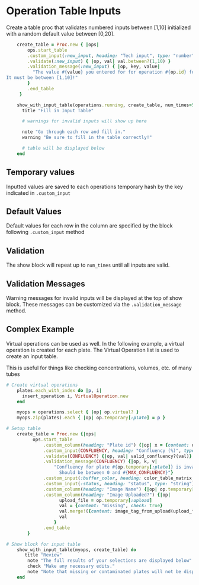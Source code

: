 # Operation Table Inputs

Create a table proc that validates numbered inputs between [1,10] initialized with a random default value between [0,20].

```ruby
    create_table = Proc.new { |ops|
        ops.start_table
        .custom_input(:new_input, heading: "Tech input", type: "number") { |op| op.temporary[:new_input] || rand(20) }
        .validate(:new_input) { |op, val| val.between?(1,10) }
        .validation_message(:new_input) { |op, key, value|
          "The value #{value} you entered for for operation #{op.id} for key #{key} is incorrect.
It must be between [1,10]!"
        }
        .end_table
     }

    show_with_input_table(operations.running, create_table, num_times=5) do
      title "Fill in Input Table"

      # warnings for invalid inputs will show up here

      note "Go through each row and fill in."
      warning "Be sure to fill in the table correctly!"

      # table will be displayed below
    end
```

## Temporary values

Inputted values are saved to each operations temporary hash by the key indicated in `.custom_input`

## Default Values

Default values for each row in the column are specified by the block following `.custom_input` method

## Validation

The show block will repeat up to `num_times` until all inputs are valid.

## Validation Messages

Warning messages for invalid inputs will be displayed at the top of show block.
These messages can be customized via the `.validation_message` method.

## Complex Example

Virtual operations can be used as well.
In the following example, a virtual operation is created for each plate.
The Virtual Operation list is used to create an input table.

This is useful for things like checking concentrations, volumes, etc. of many tubes

```ruby
# Create virtual operations
    plates.each_with_index do |p, i|
      insert_operation i, VirtualOperation.new
    end

    myops = operations.select { |op| op.virtual? }
    myops.zip(plates).each { |op| op.temporary[:plate] = p }

# Setup table
    create_table = Proc.new {|ops|
          ops.start_table
              .custom_column(heading: "Plate id") {|op| x = {content: op.temporary[:plate].id, check: true} }
              .custom_input(CONFLUENCY, heading: "Confluency (%)", type: "number") {|op| op.temporary[CONFLUENCY] || op.temporary[:plate].confluency }
              .validate(CONFLUENCY) {|op, val| valid_confluency?(val)}
              .validation_message(CONFLUENCY) {|op, k, v|
                  "Confluency for plate #{op.temporary[:plate]} is invalid. \
                    Should be between 0 and #{MAX_CONFLUENCY}"}
              .custom_input(:buffer_color, heading: color_table_matrix, type: "string") {|op| op.temporary[:buffer_color] || 'red'}
              .custom_input(:status, heading: "status", type: "string") { |op| op.temporary[:status] || 'OK' }
              .custom_column(heading: "Image Name") {|op| op.temporary[:image_name]}
              .custom_column(heading: "Image Uploaded?") {|op|
                    upload_file = op.temporary[:upload]
                    val = {content: "missing", check: true}
                    val.merge!({content: image_tag_from_upload(upload_file)}) if upload_file
                    val
                  }
              .end_table
        }

# Show block for input table
    show_with_input_table(myops, create_table) do
       title "Review"
        note "The full results of your selections are displayed below"
        check "Make any necessary edits."
        note "Note that missing or contaminated plates will not be displayed correctly."
    end
```
